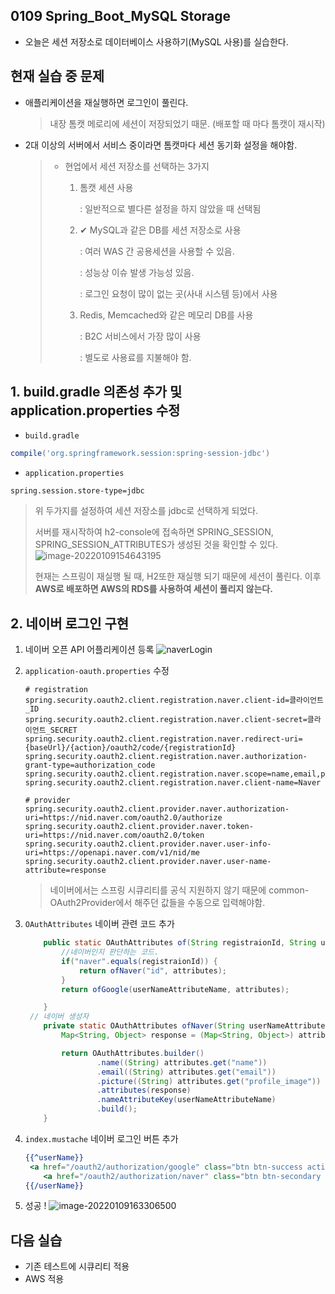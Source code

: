 ## 0109 Spring_Boot_MySQL Storage

* 오늘은 세션 저장소로 데이터베이스 사용하기(MySQL 사용)를 실습한다.




## 현재 실습 중 문제

* 애플리케이션을 재실행하면 로그인이 풀린다.

  > 내장 톰캣 메로리에 세션이 저장되었기 때문. (배포할 때 마다 톰캣이 재시작)

* 2대 이상의 서버에서 서비스 중이라면 톰캣마다 세션 동기화 설정을 해야함.

  > * 현업에서 세션 저장소를 선택하는 3가지
  >
  >   1. 톰캣 세션 사용
  >
  >      : 일반적으로 별다른 설정을 하지 않았을 때 선택됨
  >
  >   2. ✔ MySQL과 같은 DB를 세션 저장소로 사용
  >
  >      : 여러 WAS 간 공용세션을 사용할 수 있음.
  >
  >      : 성능상 이슈 발생 가능성 있음.
  >
  >      : 로그인 요청이 많이 없는 곳(사내 시스템 등)에서 사용
  >
  >   3. Redis, Memcached와 같은 메모리 DB를 사용
  >
  >      : B2C 서비스에서 가장 많이 사용
  >
  >      : 별도로 사용료를 지불해야 함.



## 1. build.gradle 의존성 추가 및 application.properties 수정

* `build.gradle`

```gradle
compile('org.springframework.session:spring-session-jdbc')
```

* `application.properties`

```properties
spring.session.store-type=jdbc
```



> 위 두가지를 설정하여 세션 저장소를 jdbc로 선택하게 되었다.
>
> 서버를 재시작하여 h2-console에 접속하면 SPRING_SESSION, SPRING_SESSION_ATTRIBUTES가 생성된 것을 확인할 수 있다.![image-20220109154643195](C:\Users\seung\AppData\Roaming\Typora\typora-user-images\image-20220109154643195.png)
>
> 현재는 스프링이 재실행 될 때, H2또한 재실행 되기 때문에 세션이 풀린다. 이후 **AWS로 배포하면 AWS의 RDS를 사용하여 세션이 풀리지 않는다.**



## 2. 네이버 로그인 구현

1. 네이버 오픈 API 어플리케이션 등록
   ![naverLogin](C:\Users\seung\Desktop\naverLogin.png)

2. `application-oauth.properties` 수정

   ```properties
   # registration
   spring.security.oauth2.client.registration.naver.client-id=클라이언트_ID
   spring.security.oauth2.client.registration.naver.client-secret=클라이언트_SECRET
   spring.security.oauth2.client.registration.naver.redirect-uri={baseUrl}/{action}/oauth2/code/{registrationId}
   spring.security.oauth2.client.registration.naver.authorization-grant-type=authorization_code
   spring.security.oauth2.client.registration.naver.scope=name,email,profile_image
   spring.security.oauth2.client.registration.naver.client-name=Naver
   
   # provider
   spring.security.oauth2.client.provider.naver.authorization-uri=https://nid.naver.com/oauth2.0/authorize
   spring.security.oauth2.client.provider.naver.token-uri=https://nid.naver.com/oauth2.0/token
   spring.security.oauth2.client.provider.naver.user-info-uri=https://openapi.naver.com/v1/nid/me
   spring.security.oauth2.client.provider.naver.user-name-attribute=response
   ```

   > 네이버에서는 스프링 시큐리티를 공식 지원하지 않기 때문에 common-OAuth2Provider에서 해주던 값들을 수동으로 입력해야함.

3. `OAuthAttributes` 네이버 관련 코드 추가

   ```java
       public static OAuthAttributes of(String registraionId, String userNameAttributeName, Map<String, Object> attributes) {
           //네이버인지 판단하는 코드.
           if("naver".equals(registraionId)) {
               return ofNaver("id", attributes);
           }
           return ofGoogle(userNameAttributeName, attributes);
   
       }
   	// 네이버 생성자
       private static OAuthAttributes ofNaver(String userNameAttributeName, Map<String, Object> attributes) {
           Map<String, Object> response = (Map<String, Object>) attributes.get("response");
   
           return OAuthAttributes.builder()
                   .name((String) attributes.get("name"))
                   .email((String) attributes.get("email"))
                   .picture((String) attributes.get("profile_image"))
                   .attributes(response)
                   .nameAttributeKey(userNameAttributeName)
                   .build();
       }
   ```

4. `index.mustache` 네이버 로그인 버튼 추가

   ```mustache
   {{^userName}}
   	<a href="/oauth2/authorization/google" class="btn btn-success active" role="button">Google Login</a>
       <a href="/oauth2/authorization/naver" class="btn btn-secondary active" role="button">Naver Login</a>
   {{/userName}}
   ```

5. 성공 !
   ![image-20220109163306500](C:\Users\seung\AppData\Roaming\Typora\typora-user-images\image-20220109163306500.png)



## 다음 실습

* 기존 테스트에 시큐리티 적용 
* AWS 적용
